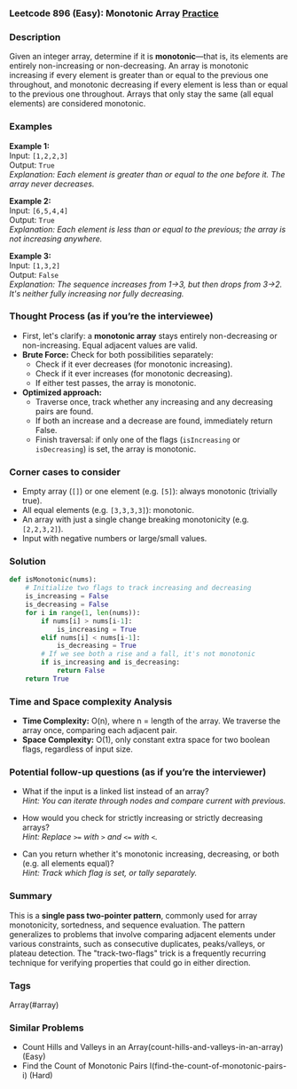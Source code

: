### Leetcode 896 (Easy): Monotonic Array [Practice](https://leetcode.com/problems/monotonic-array)

### Description  
Given an integer array, determine if it is **monotonic**—that is, its elements are entirely non-increasing or non-decreasing. An array is monotonic increasing if every element is greater than or equal to the previous one throughout, and monotonic decreasing if every element is less than or equal to the previous one throughout. Arrays that only stay the same (all equal elements) are considered monotonic.

### Examples  

**Example 1:**  
Input: `[1,2,2,3]`  
Output: `True`  
*Explanation: Each element is greater than or equal to the one before it. The array never decreases.*

**Example 2:**  
Input: `[6,5,4,4]`  
Output: `True`  
*Explanation: Each element is less than or equal to the previous; the array is not increasing anywhere.*

**Example 3:**  
Input: `[1,3,2]`  
Output: `False`  
*Explanation: The sequence increases from 1→3, but then drops from 3→2. It's neither fully increasing nor fully decreasing.*

### Thought Process (as if you’re the interviewee)  
- First, let's clarify: a **monotonic array** stays entirely non-decreasing or non-increasing. Equal adjacent values are valid.
- **Brute Force:** Check for both possibilities separately:
  - Check if it ever decreases (for monotonic increasing).
  - Check if it ever increases (for monotonic decreasing).
  - If either test passes, the array is monotonic.
- **Optimized approach:**  
  - Traverse once, track whether any increasing and any decreasing pairs are found.
  - If both an increase and a decrease are found, immediately return False.
  - Finish traversal: if only one of the flags (`isIncreasing` or `isDecreasing`) is set, the array is monotonic.

### Corner cases to consider  
- Empty array (`[]`) or one element (e.g. `[5]`): always monotonic (trivially true).
- All equal elements (e.g. `[3,3,3,3]`): monotonic.
- An array with just a single change breaking monotonicity (e.g. `[2,2,3,2]`).
- Input with negative numbers or large/small values.

### Solution

```python
def isMonotonic(nums):
    # Initialize two flags to track increasing and decreasing
    is_increasing = False
    is_decreasing = False
    for i in range(1, len(nums)):
        if nums[i] > nums[i-1]:
            is_increasing = True
        elif nums[i] < nums[i-1]:
            is_decreasing = True
        # If we see both a rise and a fall, it's not monotonic
        if is_increasing and is_decreasing:
            return False
    return True
```

### Time and Space complexity Analysis  

- **Time Complexity:** O(n), where n = length of the array. We traverse the array once, comparing each adjacent pair.
- **Space Complexity:** O(1), only constant extra space for two boolean flags, regardless of input size.

### Potential follow-up questions (as if you’re the interviewer)  

- What if the input is a linked list instead of an array?  
  *Hint: You can iterate through nodes and compare current with previous.*

- How would you check for strictly increasing or strictly decreasing arrays?  
  *Hint: Replace `>=` with `>` and `<=` with `<`.*

- Can you return whether it's monotonic increasing, decreasing, or both (e.g. all elements equal)?  
  *Hint: Track which flag is set, or tally separately.*

### Summary
This is a **single pass two-pointer pattern**, commonly used for array monotonicity, sortedness, and sequence evaluation. The pattern generalizes to problems that involve comparing adjacent elements under various constraints, such as consecutive duplicates, peaks/valleys, or plateau detection. The "track-two-flags" trick is a frequently recurring technique for verifying properties that could go in either direction.

### Tags
Array(#array)

### Similar Problems
- Count Hills and Valleys in an Array(count-hills-and-valleys-in-an-array) (Easy)
- Find the Count of Monotonic Pairs I(find-the-count-of-monotonic-pairs-i) (Hard)